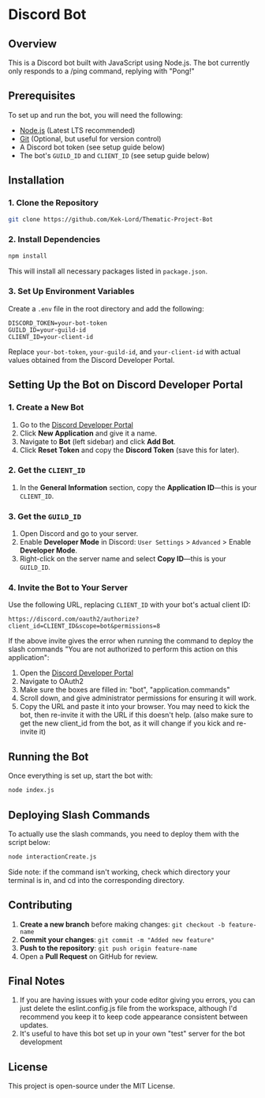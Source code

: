# Discord Bot

## Overview
This is a Discord bot built with JavaScript using Node.js. The bot currently only responds to a /ping command, replying with "Pong!"
## Prerequisites
To set up and run the bot, you will need the following:

- [Node.js](https://nodejs.org/) (Latest LTS recommended)
- [Git](https://git-scm.com/) (Optional, but useful for version control)
- A Discord bot token (see setup guide below)
- The bot's `GUILD_ID` and `CLIENT_ID` (see setup guide below)

## Installation

### 1. Clone the Repository
```sh
git clone https://github.com/Kek-Lord/Thematic-Project-Bot
```

### 2. Install Dependencies
```sh
npm install
```

This will install all necessary packages listed in `package.json`.

### 3. Set Up Environment Variables
Create a `.env` file in the root directory and add the following:

```
DISCORD_TOKEN=your-bot-token
GUILD_ID=your-guild-id
CLIENT_ID=your-client-id
```

Replace `your-bot-token`, `your-guild-id`, and `your-client-id` with actual values obtained from the Discord Developer Portal.

## Setting Up the Bot on Discord Developer Portal

### 1. Create a New Bot
1. Go to the [Discord Developer Portal](https://discord.com/developers/applications)
2. Click **New Application** and give it a name.
3. Navigate to **Bot** (left sidebar) and click **Add Bot**.
4. Click **Reset Token** and copy the **Discord Token** (save this for later).

### 2. Get the `CLIENT_ID`
1. In the **General Information** section, copy the **Application ID**—this is your `CLIENT_ID`.

### 3. Get the `GUILD_ID`
1. Open Discord and go to your server.
2. Enable **Developer Mode** in Discord: `User Settings` > `Advanced` > Enable **Developer Mode**.
3. Right-click on the server name and select **Copy ID**—this is your `GUILD_ID`.

### 4. Invite the Bot to Your Server
Use the following URL, replacing `CLIENT_ID` with your bot's actual client ID:

```
https://discord.com/oauth2/authorize?client_id=CLIENT_ID&scope=bot&permissions=8
```

If the above invite gives the error when running the command to deploy the slash commands "You are not authorized to perform this action on this application":
1. Open the [Discord Developer Portal](https://discord.com/developers/applications)
2. Navigate to OAuth2
3. Make sure the boxes are filled in: "bot", "application.commands"
4. Scroll down, and give administrator permissions for ensuring it will work.
5. Copy the URL and paste it into your browser. You may need to kick the bot, then re-invite it with the URL if this doesn't help. (also make sure to get the new client_id from the bot, as it will change if you kick and re-invite it)

## Running the Bot
Once everything is set up, start the bot with:
```sh
node index.js
```

## Deploying Slash Commands
To actually use the slash commands, you need to deploy them with the script below:
```sh
node interactionCreate.js
```
Side note: if the command isn't working, check which directory your terminal is in, and cd into the corresponding directory.

## Contributing
1. **Create a new branch** before making changes: `git checkout -b feature-name`
2. **Commit your changes**: `git commit -m "Added new feature"`
3. **Push to the repository**: `git push origin feature-name`
4. Open a **Pull Request** on GitHub for review.

## Final Notes
1. If you are having issues with your code editor giving you errors, you can just delete the eslint.config.js file from the workspace, although I'd recommend you keep it to keep code appearance consistent between updates.
2. It's useful to have this bot set up in your own "test" server for the bot development

## License
This project is open-source under the MIT License.

